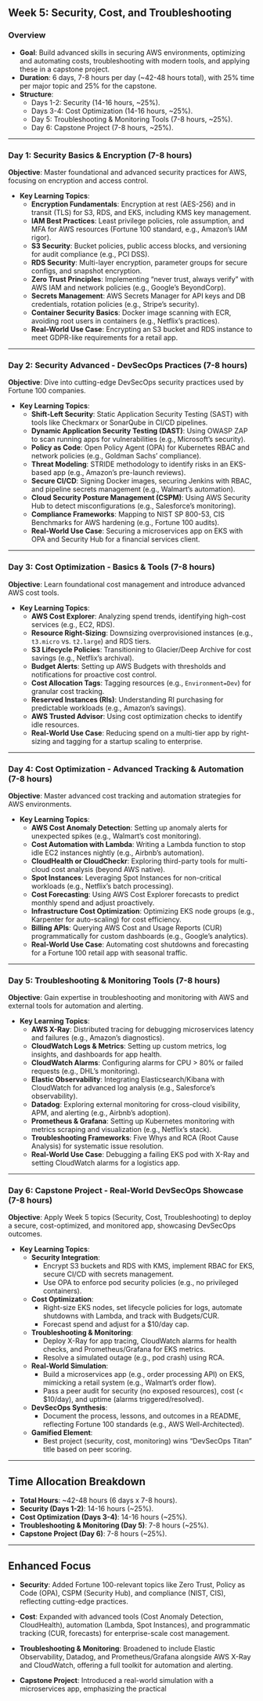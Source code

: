 ## Week 5: Security, Cost, and Troubleshooting

### Overview
- **Goal**: Build advanced skills in securing AWS environments, optimizing and automating costs, troubleshooting with modern tools, and applying these in a capstone project.
- **Duration**: 6 days, 7-8 hours per day (~42-48 hours total), with 25% time per major topic and 25% for the capstone.
- **Structure**: 
  - Days 1-2: Security (14-16 hours, ~25%).
  - Days 3-4: Cost Optimization (14-16 hours, ~25%).
  - Day 5: Troubleshooting & Monitoring Tools (7-8 hours, ~25%).
  - Day 6: Capstone Project (7-8 hours, ~25%).

---

### Day 1: Security Basics & Encryption (7-8 hours)
**Objective**: Master foundational and advanced security practices for AWS, focusing on encryption and access control.

- **Key Learning Topics**:
  - **Encryption Fundamentals**: Encryption at rest (AES-256) and in transit (TLS) for S3, RDS, and EKS, including KMS key management.
  - **IAM Best Practices**: Least privilege policies, role assumption, and MFA for AWS resources (Fortune 100 standard, e.g., Amazon’s IAM rigor).
  - **S3 Security**: Bucket policies, public access blocks, and versioning for audit compliance (e.g., PCI DSS).
  - **RDS Security**: Multi-layer encryption, parameter groups for secure configs, and snapshot encryption.
  - **Zero Trust Principles**: Implementing “never trust, always verify” with AWS IAM and network policies (e.g., Google’s BeyondCorp).
  - **Secrets Management**: AWS Secrets Manager for API keys and DB credentials, rotation policies (e.g., Stripe’s security).
  - **Container Security Basics**: Docker image scanning with ECR, avoiding root users in containers (e.g., Netflix’s practices).
  - **Real-World Use Case**: Encrypting an S3 bucket and RDS instance to meet GDPR-like requirements for a retail app.

---

### Day 2: Security Advanced - DevSecOps Practices (7-8 hours)
**Objective**: Dive into cutting-edge DevSecOps security practices used by Fortune 100 companies.

- **Key Learning Topics**:
  - **Shift-Left Security**: Static Application Security Testing (SAST) with tools like Checkmarx or SonarQube in CI/CD pipelines.
  - **Dynamic Application Security Testing (DAST)**: Using OWASP ZAP to scan running apps for vulnerabilities (e.g., Microsoft’s security).
  - **Policy as Code**: Open Policy Agent (OPA) for Kubernetes RBAC and network policies (e.g., Goldman Sachs’ compliance).
  - **Threat Modeling**: STRIDE methodology to identify risks in an EKS-based app (e.g., Amazon’s pre-launch reviews).
  - **Secure CI/CD**: Signing Docker images, securing Jenkins with RBAC, and pipeline secrets management (e.g., Walmart’s automation).
  - **Cloud Security Posture Management (CSPM)**: Using AWS Security Hub to detect misconfigurations (e.g., Salesforce’s monitoring).
  - **Compliance Frameworks**: Mapping to NIST SP 800-53, CIS Benchmarks for AWS hardening (e.g., Fortune 100 audits).
  - **Real-World Use Case**: Securing a microservices app on EKS with OPA and Security Hub for a financial services client.

---

### Day 3: Cost Optimization - Basics & Tools (7-8 hours)
**Objective**: Learn foundational cost management and introduce advanced AWS cost tools.

- **Key Learning Topics**:
  - **AWS Cost Explorer**: Analyzing spend trends, identifying high-cost services (e.g., EC2, RDS).
  - **Resource Right-Sizing**: Downsizing overprovisioned instances (e.g., `t3.micro` vs. `t2.large`) and RDS tiers.
  - **S3 Lifecycle Policies**: Transitioning to Glacier/Deep Archive for cost savings (e.g., Netflix’s archival).
  - **Budget Alerts**: Setting up AWS Budgets with thresholds and notifications for proactive cost control.
  - **Cost Allocation Tags**: Tagging resources (e.g., `Environment=Dev`) for granular cost tracking.
  - **Reserved Instances (RIs)**: Understanding RI purchasing for predictable workloads (e.g., Amazon’s savings).
  - **AWS Trusted Advisor**: Using cost optimization checks to identify idle resources.
  - **Real-World Use Case**: Reducing spend on a multi-tier app by right-sizing and tagging for a startup scaling to enterprise.

---

### Day 4: Cost Optimization - Advanced Tracking & Automation (7-8 hours)
**Objective**: Master advanced cost tracking and automation strategies for AWS environments.

- **Key Learning Topics**:
  - **AWS Cost Anomaly Detection**: Setting up anomaly alerts for unexpected spikes (e.g., Walmart’s cost monitoring).
  - **Cost Automation with Lambda**: Writing a Lambda function to stop idle EC2 instances nightly (e.g., Airbnb’s automation).
  - **CloudHealth or CloudCheckr**: Exploring third-party tools for multi-cloud cost analysis (beyond AWS native).
  - **Spot Instances**: Leveraging Spot Instances for non-critical workloads (e.g., Netflix’s batch processing).
  - **Cost Forecasting**: Using AWS Cost Explorer forecasts to predict monthly spend and adjust proactively.
  - **Infrastructure Cost Optimization**: Optimizing EKS node groups (e.g., Karpenter for auto-scaling) for cost efficiency.
  - **Billing APIs**: Querying AWS Cost and Usage Reports (CUR) programmatically for custom dashboards (e.g., Google’s analytics).
  - **Real-World Use Case**: Automating cost shutdowns and forecasting for a Fortune 100 retail app with seasonal traffic.

---

### Day 5: Troubleshooting & Monitoring Tools (7-8 hours)
**Objective**: Gain expertise in troubleshooting and monitoring with AWS and external tools for automation and alerting.

- **Key Learning Topics**:
  - **AWS X-Ray**: Distributed tracing for debugging microservices latency and failures (e.g., Amazon’s diagnostics).
  - **CloudWatch Logs & Metrics**: Setting up custom metrics, log insights, and dashboards for app health.
  - **CloudWatch Alarms**: Configuring alarms for CPU > 80% or failed requests (e.g., DHL’s monitoring).
  - **Elastic Observability**: Integrating Elasticsearch/Kibana with CloudWatch for advanced log analysis (e.g., Salesforce’s observability).
  - **Datadog**: Exploring external monitoring for cross-cloud visibility, APM, and alerting (e.g., Airbnb’s adoption).
  - **Prometheus & Grafana**: Setting up Kubernetes monitoring with metrics scraping and visualization (e.g., Netflix’s stack).
  - **Troubleshooting Frameworks**: Five Whys and RCA (Root Cause Analysis) for systematic issue resolution.
  - **Real-World Use Case**: Debugging a failing EKS pod with X-Ray and setting CloudWatch alarms for a logistics app.

---

### Day 6: Capstone Project - Real-World DevSecOps Showcase (7-8 hours)
**Objective**: Apply Week 5 topics (Security, Cost, Troubleshooting) to deploy a secure, cost-optimized, and monitored app, showcasing DevSecOps outcomes.

- **Key Learning Topics**:
  - **Security Integration**: 
    - Encrypt S3 buckets and RDS with KMS, implement RBAC for EKS, secure CI/CD with secrets management.
    - Use OPA to enforce pod security policies (e.g., no privileged containers).
  - **Cost Optimization**: 
    - Right-size EKS nodes, set lifecycle policies for logs, automate shutdowns with Lambda, and track with Budgets/CUR.
    - Forecast spend and adjust for a $10/day cap.
  - **Troubleshooting & Monitoring**: 
    - Deploy X-Ray for app tracing, CloudWatch alarms for health checks, and Prometheus/Grafana for EKS metrics.
    - Resolve a simulated outage (e.g., pod crash) using RCA.
  - **Real-World Simulation**: 
    - Build a microservices app (e.g., order processing API) on EKS, mimicking a retail system (e.g., Walmart’s order flow).
    - Pass a peer audit for security (no exposed resources), cost (< $10/day), and uptime (alarms triggered/resolved).
  - **DevSecOps Synthesis**: 
    - Document the process, lessons, and outcomes in a README, reflecting Fortune 100 standards (e.g., AWS Well-Architected).
  - **Gamified Element**: 
    - Best project (security, cost, monitoring) wins “DevSecOps Titan” title based on peer scoring.

---

## Time Allocation Breakdown
- **Total Hours**: ~42-48 hours (6 days x 7-8 hours).
- **Security (Days 1-2)**: 14-16 hours (~25%).
- **Cost Optimization (Days 3-4)**: 14-16 hours (~25%).
- **Troubleshooting & Monitoring (Day 5)**: 7-8 hours (~25%).
- **Capstone Project (Day 6)**: 7-8 hours (~25%).

---

## Enhanced Focus
- **Security**: Added Fortune 100-relevant topics like Zero Trust, Policy as Code (OPA), CSPM (Security Hub), and compliance (NIST, CIS), reflecting cutting-edge practices.
- **Cost**: Expanded with advanced tools (Cost Anomaly Detection, CloudHealth), automation (Lambda, Spot Instances), and programmatic tracking (CUR, forecasts) for enterprise-scale cost management.
- **Troubleshooting & Monitoring**: Broadened to include Elastic Observability, Datadog, and Prometheus/Grafana alongside AWS X-Ray and CloudWatch, offering a full toolkit for automation and alerting.

- **Capstone Project**: Introduced a real-world simulation with a microservices app, emphasizing the practical
